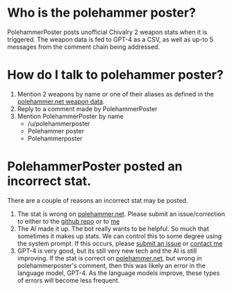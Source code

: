 # Who is the polehammer poster?
PolehammerPoster posts unofficial Chivalry 2 weapon stats when it is triggered. 
The weapon data is fed to GPT-4 as a CSV, as well as up-to 5 messages from the 
comment chain being addressed.

# How do I talk to polehammer poster?
1. Mention 2 weapons by name or one of their aliases as defined in the [polehammer.net weapon data](https://github.com/aardvarkk/polehammer/tree/main/src/weapons).
2. Reply to a comment made by PolehammerPoster
2. Mention PolehammerPoster by name
   * /u/polehammerposter
   * Polehammer poster
   * Polehammerposter

# PolehammerPoster posted an incorrect stat.
There are a couple of reasons an incorrect stat may be posted.
1. The stat is wrong on [polehammer.net](https://polehammer.net). Please submit
   an issue/correction to either to the 
   [github repo](https://github.com/aardvarkk/polehammer) or to 
   [me](https://www.reddit.com/message/compose/?to=Jacoby6000)
2. The AI made it up.  The bot really wants to be helpful. So much that 
   sometimes it makes up stats.  We can control this to some degree using the 
   system prompt.  If this occurs, please 
   [submit an issue](https://github.com/Chiv2-Community/PolehammerPoster/issues)
   or [contact me](https://www.reddit.com/message/compose/?to=Jacoby6000)
3. GPT-4 is very good, but its still very new tech and the AI is still 
   improving. If the stat is correct on 
   [polehammer.net](https://polehammer.net), but wrong in polehammerposter's 
   comment, then this was likely an error in the language model, GPT-4. As the 
   language models improve, these types of errors will become less frequent.
